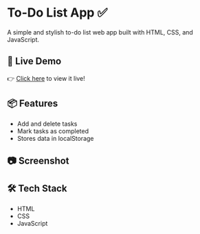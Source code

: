 # To-Do List App ✅

A simple and stylish to-do list web app built with HTML, CSS, and JavaScript.

## 🔗 Live Demo
👉 [Click here](https://yashkamal2003.github.io/todo-app/) to view it live!

## 📦 Features
- Add and delete tasks
- Mark tasks as completed
- Stores data in localStorage

## 📷 Screenshot


## 🛠️ Tech Stack
- HTML
- CSS
- JavaScript
